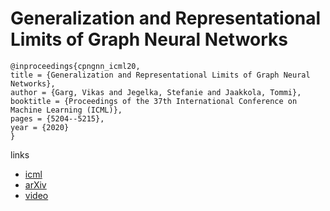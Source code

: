 # Generalization and Representational Limits of Graph Neural Networks

```
@inproceedings{cpngnn_icml20,
title = {Generalization and Representational Limits of Graph Neural Networks},
author = {Garg, Vikas and Jegelka, Stefanie and Jaakkola, Tommi},
booktitle = {Proceedings of the 37th International Conference on Machine Learning (ICML)},
pages = {5204--5215},
year = {2020}
}
```

links
- [icml](https://proceedings.icml.cc/book/3724.pdf)
- [arXiv](https://arxiv.org/abs/2002.06157)
- [video](https://slideslive.com/38927979/generalization-and-representational-limits-of-graph-neural-networks?ref=speaker-31182-latest)
